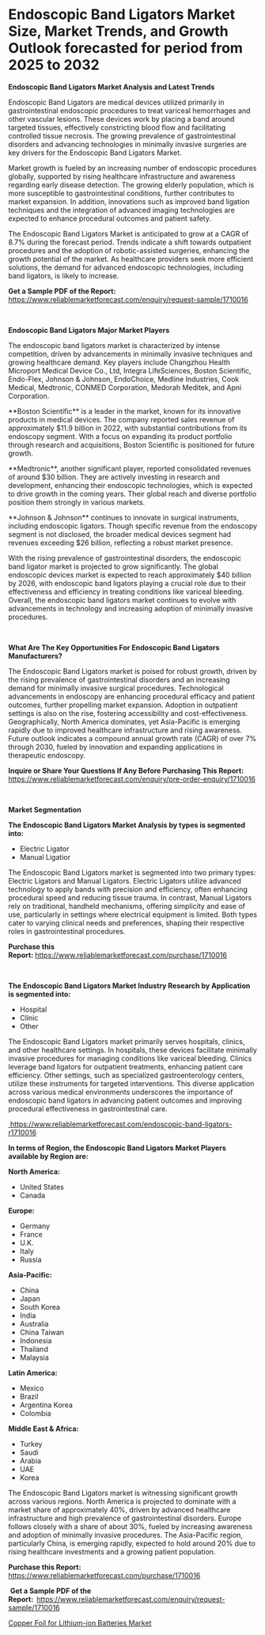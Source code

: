 <p><h1>Endoscopic Band Ligators Market Size, Market Trends, and Growth Outlook forecasted for period from 2025 to 2032</h1></p><p><strong>Endoscopic Band Ligators Market Analysis and Latest Trends</strong></p>
<p><p>Endoscopic Band Ligators are medical devices utilized primarily in gastrointestinal endoscopic procedures to treat variceal hemorrhages and other vascular lesions. These devices work by placing a band around targeted tissues, effectively constricting blood flow and facilitating controlled tissue necrosis. The growing prevalence of gastrointestinal disorders and advancing technologies in minimally invasive surgeries are key drivers for the Endoscopic Band Ligators Market.</p><p>Market growth is fueled by an increasing number of endoscopic procedures globally, supported by rising healthcare infrastructure and awareness regarding early disease detection. The growing elderly population, which is more susceptible to gastrointestinal conditions, further contributes to market expansion. In addition, innovations such as improved band ligation techniques and the integration of advanced imaging technologies are expected to enhance procedural outcomes and patient safety.</p><p>The Endoscopic Band Ligators Market is anticipated to grow at a CAGR of 8.7% during the forecast period. Trends indicate a shift towards outpatient procedures and the adoption of robotic-assisted surgeries, enhancing the growth potential of the market. As healthcare providers seek more efficient solutions, the demand for advanced endoscopic technologies, including band ligators, is likely to increase.</p></p>
<p><strong>Get a Sample PDF of the Report:&nbsp;</strong> <a href="https://www.reliablemarketforecast.com/enquiry/request-sample/1710016?utm_campaign=1110&utm_medium=2&utm_source=Github&utm_content=ia&utm_term=15022025&utm_id=endoscopic-band-ligators">https://www.reliablemarketforecast.com/enquiry/request-sample/1710016</a></p>
<p>&nbsp;</p>
<p><strong>Endoscopic Band Ligators Major Market Players</strong></p>
<p><p>The endoscopic band ligators market is characterized by intense competition, driven by advancements in minimally invasive techniques and growing healthcare demand. Key players include Changzhou Health Microport Medical Device Co., Ltd, Integra LifeSciences, Boston Scientific, Endo-Flex, Johnson & Johnson, EndoChoice, Medline Industries, Cook Medical, Medtronic, CONMED Corporation, Medorah Meditek, and Apni Corporation.</p><p>**Boston Scientific** is a leader in the market, known for its innovative products in medical devices. The company reported sales revenue of approximately $11.9 billion in 2022, with substantial contributions from its endoscopy segment. With a focus on expanding its product portfolio through research and acquisitions, Boston Scientific is positioned for future growth.</p><p>**Medtronic**, another significant player, reported consolidated revenues of around $30 billion. They are actively investing in research and development, enhancing their endoscopic technologies, which is expected to drive growth in the coming years. Their global reach and diverse portfolio position them strongly in various markets.</p><p>**Johnson & Johnson** continues to innovate in surgical instruments, including endoscopic ligators. Though specific revenue from the endoscopy segment is not disclosed, the broader medical devices segment had revenues exceeding $26 billion, reflecting a robust market presence.</p><p>With the rising prevalence of gastrointestinal disorders, the endoscopic band ligator market is projected to grow significantly. The global endoscopic devices market is expected to reach approximately $40 billion by 2026, with endoscopic band ligators playing a crucial role due to their effectiveness and efficiency in treating conditions like variceal bleeding. Overall, the endoscopic band ligators market continues to evolve with advancements in technology and increasing adoption of minimally invasive procedures.</p></p>
<p>&nbsp;</p>
<p><strong>What Are The Key Opportunities For Endoscopic Band Ligators Manufacturers?</strong></p>
<p><p>The Endoscopic Band Ligators market is poised for robust growth, driven by the rising prevalence of gastrointestinal disorders and an increasing demand for minimally invasive surgical procedures. Technological advancements in endoscopy are enhancing procedural efficacy and patient outcomes, further propelling market expansion. Adoption in outpatient settings is also on the rise, fostering accessibility and cost-effectiveness. Geographically, North America dominates, yet Asia-Pacific is emerging rapidly due to improved healthcare infrastructure and rising awareness. Future outlook indicates a compound annual growth rate (CAGR) of over 7% through 2030, fueled by innovation and expanding applications in therapeutic endoscopy.</p></p>
<p><strong>Inquire or Share Your Questions If Any Before Purchasing This Report:</strong> <a href="https://www.reliablemarketforecast.com/enquiry/pre-order-enquiry/1710016?utm_campaign=1110&utm_medium=2&utm_source=Github&utm_content=ia&utm_term=15022025&utm_id=endoscopic-band-ligators">https://www.reliablemarketforecast.com/enquiry/pre-order-enquiry/1710016</a></p>
<p>&nbsp;</p>
<p><strong>Market Segmentation</strong></p>
<p><strong>The Endoscopic Band Ligators Market Analysis by types is segmented into:</strong></p>
<p><ul><li>Electric Ligator</li><li>Manual Ligatior</li></ul></p>
<p><p>The Endoscopic Band Ligators market is segmented into two primary types: Electric Ligators and Manual Ligators. Electric Ligators utilize advanced technology to apply bands with precision and efficiency, often enhancing procedural speed and reducing tissue trauma. In contrast, Manual Ligators rely on traditional, handheld mechanisms, offering simplicity and ease of use, particularly in settings where electrical equipment is limited. Both types cater to varying clinical needs and preferences, shaping their respective roles in gastrointestinal procedures.</p></p>
<p><strong>Purchase this Report:&nbsp;</strong><a href="https://www.reliablemarketforecast.com/purchase/1710016?utm_campaign=1110&utm_medium=2&utm_source=Github&utm_content=ia&utm_term=15022025&utm_id=endoscopic-band-ligators">https://www.reliablemarketforecast.com/purchase/1710016</a></p>
<p>&nbsp;</p>
<p><strong>The Endoscopic Band Ligators Market Industry Research by Application is segmented into:</strong></p>
<p><ul><li>Hospital</li><li>Clinic</li><li>Other</li></ul></p>
<p><p>The Endoscopic Band Ligators market primarily serves hospitals, clinics, and other healthcare settings. In hospitals, these devices facilitate minimally invasive procedures for managing conditions like variceal bleeding. Clinics leverage band ligators for outpatient treatments, enhancing patient care efficiency. Other settings, such as specialized gastroenterology centers, utilize these instruments for targeted interventions. This diverse application across various medical environments underscores the importance of endoscopic band ligators in advancing patient outcomes and improving procedural effectiveness in gastrointestinal care.</p></p>
<p><a href="https://www.reliablemarketforecast.com/endoscopic-band-ligators-r1710016?utm_campaign=1110&utm_medium=2&utm_source=Github&utm_content=ia&utm_term=15022025&utm_id=endoscopic-band-ligators">&nbsp;https://www.reliablemarketforecast.com/endoscopic-band-ligators-r1710016</a></p>
<p><strong>In terms of Region, the Endoscopic Band Ligators Market Players available by Region are:</strong></p>
<p>
    <p> <strong> North America: </strong>
        <ul>
            <li>United States</li>
            <li>Canada</li>
        </ul>
        </p> 
    <p> <strong> Europe: </strong>
        <ul>
            <li>Germany</li>
            <li>France</li>
            <li>U.K.</li>
            <li>Italy</li>
            <li>Russia</li>
        </ul>
        </p> 
    <p> <strong> Asia-Pacific: </strong>
        <ul>
            <li>China</li>
            <li>Japan</li>
            <li>South Korea</li>
            <li>India</li>
            <li>Australia</li>
            <li>China Taiwan</li>
            <li>Indonesia</li>
            <li>Thailand</li>
            <li>Malaysia</li>
        </ul>
        </p> 
    <p> <strong> Latin America: </strong>
        <ul>
            <li>Mexico</li>
            <li>Brazil</li>
            <li>Argentina Korea</li>
            <li>Colombia</li>
        </ul>
        </p> 
    <p> <strong> Middle East & Africa: </strong>
        <ul>
            <li>Turkey</li>
            <li>Saudi</li>
            <li>Arabia</li>
            <li>UAE</li>
            <li>Korea</li>
        </ul>
    </p>
    </p>
<p><p>The Endoscopic Band Ligators market is witnessing significant growth across various regions. North America is projected to dominate with a market share of approximately 40%, driven by advanced healthcare infrastructure and high prevalence of gastrointestinal disorders. Europe follows closely with a share of about 30%, fueled by increasing awareness and adoption of minimally invasive procedures. The Asia-Pacific region, particularly China, is emerging rapidly, expected to hold around 20% due to rising healthcare investments and a growing patient population.</p></p>
<p><strong>Purchase this Report: </strong><a href="https://www.reliablemarketforecast.com/purchase/1710016?utm_campaign=1110&utm_medium=2&utm_source=Github&utm_content=ia&utm_term=15022025&utm_id=endoscopic-band-ligators">https://www.reliablemarketforecast.com/purchase/1710016</a></p>
<p>&nbsp;<strong>Get a Sample PDF of the Report:&nbsp;&nbsp;</strong><a href="https://www.reliablemarketforecast.com/enquiry/request-sample/1710016?utm_campaign=1110&utm_medium=2&utm_source=Github&utm_content=ia&utm_term=15022025&utm_id=endoscopic-band-ligators">https://www.reliablemarketforecast.com/enquiry/request-sample/1710016</a></p>
<p><strong></strong></p>
<p><p><a href="https://github.com/WillieWoodard/Market-Research-Report-List-7/blob/main/copper-foil-for-lithium-ion-batteries-market.md?utm_campaign=1110&utm_medium=2&utm_source=Github&utm_content=ia&utm_term=15022025&utm_id=endoscopic-band-ligators">Copper Foil for Lithium-ion Batteries Market</a></p></p>